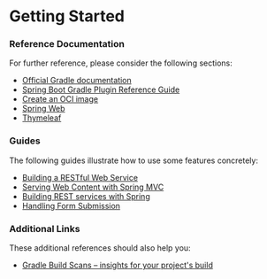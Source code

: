 # Getting Started

### Reference Documentation

For further reference, please consider the following sections:

* [Official Gradle documentation](https://docs.gradle.org)
* [Spring Boot Gradle Plugin Reference Guide](https://docs.spring.io/spring-boot/docs/2.6.10/gradle-plugin/reference/html/)
* [Create an OCI image](https://docs.spring.io/spring-boot/docs/2.6.10/gradle-plugin/reference/html/#build-image)
* [Spring Web](https://docs.spring.io/spring-boot/docs/2.6.10/reference/htmlsingle/#web)
* [Thymeleaf](https://docs.spring.io/spring-boot/docs/2.6.10/reference/htmlsingle/#web.servlet.spring-mvc.template-engines)

### Guides

The following guides illustrate how to use some features concretely:

* [Building a RESTful Web Service](https://spring.io/guides/gs/rest-service/)
* [Serving Web Content with Spring MVC](https://spring.io/guides/gs/serving-web-content/)
* [Building REST services with Spring](https://spring.io/guides/tutorials/rest/)
* [Handling Form Submission](https://spring.io/guides/gs/handling-form-submission/)

### Additional Links

These additional references should also help you:

* [Gradle Build Scans – insights for your project's build](https://scans.gradle.com#gradle)

